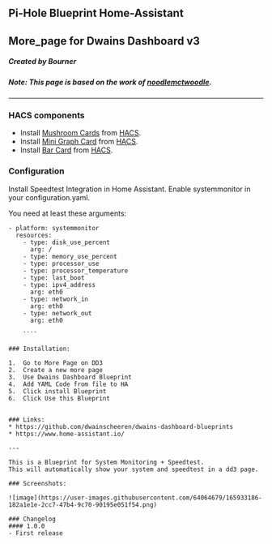 ## Pi-Hole Blueprint Home-Assistant
## More_page for Dwains Dashboard v3
##### Created by Bourner
##### Note: This page is based on the work of [noodlemctwoodle](https://github.com/noodlemctwoodle). 
---

### HACS components

- Install [Mushroom Cards](https://github.com/piitaya/lovelace-mushroom) from [HACS](https://hacs.xyz).
- Install [Mini Graph Card](https://github.com/kalkih/mini-graph-card) from [HACS](https://hacs.xyz).
-  Install [Bar Card](https://github.com/custom-cards/bar-card) from [HACS](https://hacs.xyz).

### Configuration

Install Speedtest Integration in Home Assistant. 
Enable systemmonitor in your configuration.yaml.

You need at least these arguments:

````
- platform: systemmonitor
  resources:
    - type: disk_use_percent
      arg: / 
    - type: memory_use_percent      
    - type: processor_use     
    - type: processor_temperature
    - type: last_boot
    - type: ipv4_address
      arg: eth0
    - type: network_in
      arg: eth0     
    - type: network_out
      arg: eth0       

    ````

### Installation: 
  
1.  Go to More Page on DD3
2.  Create a new more page
3.  Use Dwains Dashboard Blueprint
4.  Add YAML Code from file to HA
5.  Click install Blueprint
6.  Click Use this Blueprint


### Links:
* https://github.com/dwainscheeren/dwains-dashboard-blueprints
* https://www.home-assistant.io/

---

This is a Blueprint for System Monitoring + Speedtest.
This will automatically show your system and speedtest in a dd3 page.

### Screenshots:

![image](https://user-images.githubusercontent.com/64064679/165933186-182a1e1e-2cc7-47b4-9c70-90195e051f54.png)

### Changelog
#### 1.0.0
- First release


